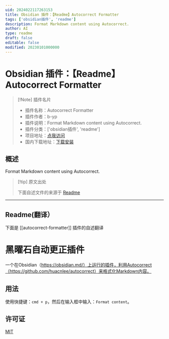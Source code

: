 ```yaml
---
uid: 2024022117263153
title: Obsidian 插件：【Readme】Autocorrect Formatter
tags: ['obsidian插件', 'readme']
description: Format Markdown content using Autocorrect.
author: AI
type: readme
draft: false
editable: false
modified: 20230101000000
---
```


# Obsidian 插件：【Readme】Autocorrect Formatter

> [!Note] 插件名片
> - 插件名称：Autocorrect Formatter
> - 插件作者：b-yp
> - 插件说明：Format Markdown content using Autocorrect.
> - 插件分类：['obsidian插件', 'readme']
> - 项目地址：[点我访问](https://github.com/b-yp/obsidian-autocorrect)
> - 国内下载地址：[下载安装](https://pkmer.cn/products/plugin/pluginMarket/?autocorrect-formatter)

## 概述

Format Markdown content using Autocorrect.



> [!tip] 原文出处
> 
>下面自述文件的来源于 [Readme](https://ghproxy.net/https://raw.githubusercontent.com/b-yp/obsidian-autocorrect/main/README.md)
> 

---

## Readme(翻译）

下面是 [[autocorrect-formatter]] 插件的自述翻译


# 黑曜石自动更正插件

  一个在Obsidian（https://obsidian.md/）上运行的插件，利用Autocorrect（https://github.com/huacnlee/autocorrect）来格式化Markdown内容。
## 用法

  使用快捷键：`cmd + p`，然后在输入框中输入：`Format content`。
## 许可证

  [MIT](https://choosealicense.com/licenses/mit/)




